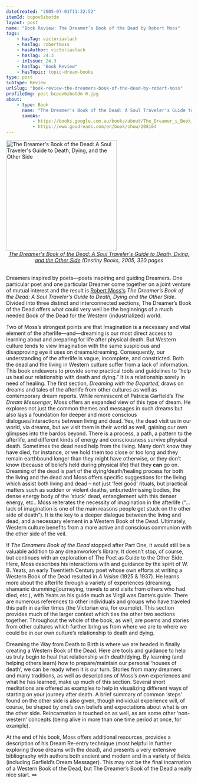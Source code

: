 ```yaml
---
dateCreated: "2005-07-01T11:32:52"
itemId: bcpov6zbotdm
layout: post
name: "Book Review: The Dreamer’s Book of the Dead by Robert Moss"
tags:
    - hasTag: victoriavlach
    - hasTag: robertmoss
    - hasAuthor: victoriavlach
    - hasTag: 24.3
    - inIssue: 24.3
    - hasTag: "Book Review"
    - hasTopic: topic~dream-books
type: post
subType: Review
urlSlug: "book-review-the-dreamers-book-of-the-dead-by-robert-moss"
profileImg: post-bcpov6zbotdm-0.jpg
about:
    - type: Book
      name: "The Dreamer's Book of the Dead: A Soul Traveler's Guide to Death, Dying, and the Other Side"
      sameAs:
          - https://books.google.com.au/books/about/The_Dreamer_s_Book_of_the_Dead.html?id=8FsoDwAAQBAJ
          - https://www.goodreads.com/en/book/show/208164
---
```


<a href="https://www.amazon.com/Dreamers-Book-Dead-Travelers-Guide/dp/1594770379">
<img src="../images/post-bcpov6zbotdm-0.jpg" alt="The Dreamer's Book of the Dead: A Soul Traveler's Guide to Death, Dying, and the Other Side" width="300" height="auto"/>
</a>
<!--nopreview--><div class="caption" style="text-align: center;"><i><a href="https://www.amazon.com/Dreamers-Book-Dead-Travelers-Guide/dp/1594770379">The Dreamer's Book of the Dead: A Soul Traveler's Guide to Death, Dying, and the Other Side</a> (Destiny Books, 2005, 320 pages</i></div><!--/nopreview-->

<br>

Dreamers inspired by poets—poets inspiring and guiding Dreamers. One particular poet and one particular Dreamer come together on a joint venture of mutual interest and the result is [Robert Moss's](../@robertmoss) _The Dreamer’s Book of the Dead: A Soul Traveler’s Guide to Death, Dying and the Other Side_. Divided into three distinct and interconnected sections, The Dreamer’s Book of the Dead offers what could very well be the beginnings of a much needed Book of the Dead for the Western (industrialized) world.

Two of Moss’s strongest points are that Imagination is a necessary and vital element of the afterlife—and—dreaming is our most direct access to learning about and preparing for life after physical death. But Western culture tends to view Imagination with the same suspicious and disapproving eye it uses on dreams/dreaming. Consequently, our understanding of the afterlife is vague, incomplete, and constricted. Both the dead and the living in Western culture suffer from a lack of information. This book endeavors to provide some practical tools and guidelines to “help us heal our relationship with death and dying.” It is a relationship sorely in need of healing. The first section, _Dreaming with the Departed_, draws on dreams and tales of the afterlife from other cultures as well as contemporary dream reports. While reminiscent of Patricia Garfield’s _The Dream Messenger_, Moss offers an expanded view of this type of dream. He explores not just the common themes and messages in such dreams but also lays a foundation for deeper and more conscious dialogues/interactions between living and dead. Yes, the dead visit us in our world, via dreams, but we visit them in their world as well, gaining our own glimpses into the bardos beyond. There is a process, a path, a pattern to the afterlife, and different kinds of energy and consciousness survive physical death. Sometimes the dead need help from the living. Many don’t know they have died, for instance, or we hold them too close or too long and they remain earthbound longer than they might have otherwise, or they don’t know (because of beliefs held during physical life) that they **can** go on. Dreaming of the dead is part of the dying/death/healing process for both the living and the dead and Moss offers specific suggestions for the living which assist both living and dead – not just ‘feel good’ rituals, but practical matters such as sudden or violent deaths, unburied/missing bodies, the dense energy body of the ‘stuck’ dead, entanglement with this denser energy, etc.. Moss reiterates the necessity of imagination in the afterlife (“…lack of imagination is one of the main reasons people get stuck on the other side of death”). It is the key to a deeper dialogue between the living and dead, and a necessary element in a Western Book of the Dead. Ultimately, Western culture benefits from a more active and conscious communion with the other side of the veil.

If _The Dreamers Book of the Dead_ stopped after Part One, it would still be a valuable addition to any dreamworker’s library. It doesn’t stop, of course, but continues with an exploration of The Poet as Guide to the Other Side. Here, Moss describes his interactions with and guidance by the spirit of W. B. Yeats, an early Twentieth Century poet whose own efforts at writing a Western Book of the Dead resulted in _A Vision_ (1925 & 1937). He learns more about the afterlife through a variety of experiences (dreaming, shamanic drumming/journeying, travels to and visits from others who had died, etc.), with Yeats as his guide much as Virgil was Dante’s guide. There are numerous references to other individuals and groups who have traveled this path in earlier times (the Victorian era, for example). This section provides much of the larger context which ties the other two sections together. Throughout the whole of the book, as well, are poems and stories from other cultures which further bring us from where we are to where we could be in our own culture’s relationship to death and dying.

Dreaming the Way from Death to Birth is where we are headed in finally creating a Western Book of the Dead. Here are tools and guidance to help us truly begin to heal that relationship with death/dying. By learning (and helping others learn) how to prepare/maintain our personal ‘houses of death’, we can be ready when it is our turn. Stories from many dreamers and many traditions, as well as descriptions of Moss’s own experiences and what he has learned, make up much of this section. Several short meditations are offered as examples to help in visualizing different ways of starting on your journey after death. A brief summary of common ‘steps’ found on the other side is also given, though individual experience will, of course, be shaped by one’s own beliefs and expectations about what is on the other side. Reincarnation is touched on as well, as are some other ‘non-western’ concepts (being alive in more than one time period at once, for example).

At the end of his book, Moss offers additional resources, provides a description of his Dream Re-entry technique (most helpful in further exploring those dreams with the dead), and presents a very extensive bibliography with authors both ancient and modern and in a variety of fields (including Garfield’s Dream Messager). This may not be the final incarnation of a Western Book of the Dead, but The Dreamer’s Book of the Dead a really nice start. ∞
